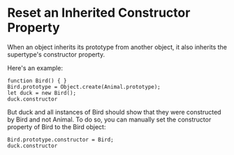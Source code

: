 # Reset an Inherited Constructor Property

When an object inherits its prototype from another object, it also inherits the supertype's constructor property.

Here's an example:

```
function Bird() { }
Bird.prototype = Object.create(Animal.prototype);
let duck = new Bird();
duck.constructor
```

But duck and all instances of Bird should show that they were constructed by Bird and not Animal. To do so, you can manually set the constructor property of Bird to the Bird object:

```
Bird.prototype.constructor = Bird;
duck.constructor
```
